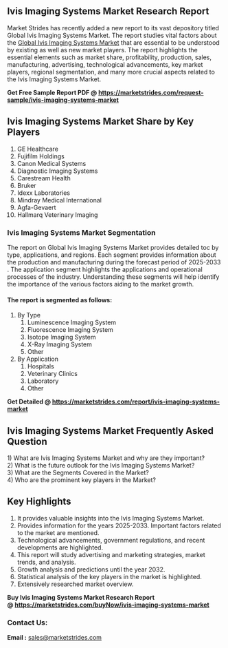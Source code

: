 <h2>Ivis Imaging Systems Market Research Report</h2>
<p>Market Strides has recently added a new report to its vast depository titled Global Ivis Imaging Systems Market. The report studies vital factors about the&nbsp;<a href="https://marketstrides.com/report/ivis-imaging-systems-market">Global Ivis Imaging Systems Market</a>&nbsp;that are essential to be understood by existing as well as new market players. The report highlights the essential elements such as market share, profitability, production, sales, manufacturing, advertising, technological advancements, key market players, regional segmentation, and many more crucial aspects related to the Ivis Imaging Systems Market.</p>
<p><strong>Get Free Sample Report PDF @&nbsp;<a href="https://marketstrides.com/request-sample/ivis-imaging-systems-market">https://marketstrides.com/request-sample/ivis-imaging-systems-market</a></strong></p>
<h2><strong>Ivis Imaging Systems Market Share by Key Players</strong></h2>
<ol>
<li>GE Healthcare</li>
<li>Fujifilm Holdings</li>
<li>Canon Medical Systems</li>
<li>Diagnostic Imaging Systems</li>
<li>Carestream Health</li>
<li>Bruker</li>
<li>Idexx Laboratories</li>
<li>Mindray Medical International</li>
<li>Agfa-Gevaert</li>
<li>Hallmarq Veterinary Imaging</li>
</ol>
<h3><strong>Ivis Imaging Systems Market Segmentation</strong></h3>
<p>The report on Global Ivis Imaging Systems Market provides detailed toc by type, applications, and regions. Each segment provides information about the production and manufacturing during the forecast period of 2025-2033 . The application segment highlights the applications and operational processes of the industry. Understanding these segments will help identify the importance of the various factors aiding to the market growth.</p>
<h4>The report is segmented as follows:</h4>
<ol>
<li>By Type
<ol>
<li>Luminescence Imaging System</li>
<li>Fluorescence Imaging System</li>
<li>Isotope Imaging System</li>
<li>X-Ray Imaging System</li>
<li>Other</li>
</ol>
</li>
<li>By Application
<ol>
<li>Hospitals</li>
<li>Veterinary Clinics</li>
<li>Laboratory</li>
<li>Other</li>
</ol>
</li>
</ol>
<p><strong>Get Detailed @&nbsp;<a href="https://marketstrides.com/report/ivis-imaging-systems-market">https://marketstrides.com/report/ivis-imaging-systems-market</a></strong></p>
<h2 class=""><strong>Ivis Imaging Systems Market Frequently Asked Question</strong></h2>
<div class="">1) What are&nbsp;Ivis Imaging Systems Market and why are they important?
<div class="">
<div class="">2) What is the future outlook for the Ivis Imaging Systems Market?</div>
</div>
</div>
<div class="">3) What are the Segments Covered in the Market?</div>
<div class="">4) Who are the prominent key players in the Market?</div>
<h2><strong>Key Highlights</strong></h2>
<div class="">
<ol>
<li>It provides valuable insights into the Ivis Imaging Systems Market.</li>
<li>Provides information for the years 2025-2033. Important factors related to the market are mentioned.</li>
<li>Technological advancements, government regulations, and recent developments are highlighted.</li>
<li>This report will study advertising and marketing strategies, market trends, and analysis.</li>
<li>Growth analysis and predictions until the year 2032.</li>
<li>Statistical analysis of the key players in the market is highlighted.</li>
<li>Extensively researched market overview.</li>
</ol>
<p><strong>Buy Ivis Imaging Systems Market Research Report @&nbsp;<a href="https://marketstrides.com/buyNow/ivis-imaging-systems-market">https://marketstrides.com/buyNow/ivis-imaging-systems-market</a></strong></p>
<h3>Contact Us:</h3>
<p><strong>Email :</strong> <a href="mailto:sales@marketstrides.com">sales@marketstrides.com</a></p>
</div>
